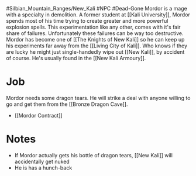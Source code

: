 #Silbian_Mountain_Ranges/New_Kali #NPC #Dead-Gone 
Mordor is a mage with a specialty in demolition. A former student at [[Kali University]], Mordor spends most of his time trying to create greater and more powerful explosion spells. This experimentation like any other, comes with it's fair share of failures. Unfortunately these failures can be way too destructive. Mordor has become one of [[The Knights of New Kali]] so he can keep up his experiments far away from the [[Living City of Kali]]. Who knows if they are lucky he might just single-handedly wipe out [[New Kali]], by accident of course. He's usually found in the [[New Kali Armoury]].
# Job
Mordor needs some dragon tears. He will strike a deal with anyone willing to go and get them from the [[Bronze Dragon Cave]].
- [[Mordor Contract]]
# Notes
- If Mordor actually gets his bottle of dragon tears, [[New Kali]] will accidentally get nuked
- He is has a hunch-back